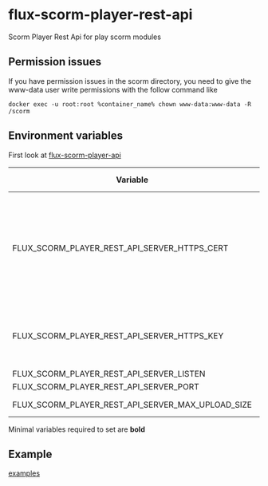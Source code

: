 # flux-scorm-player-rest-api

Scorm Player Rest Api for play scorm modules

## Permission issues

If you have permission issues in the scorm directory, you need to give the www-data user write permissions with the follow command like

```shell
docker exec -u root:root %container_name% chown www-data:www-data -R /scorm
```

## Environment variables

First look at [flux-scorm-player-api](https://github.com/fluxfw/flux-scorm-player-api#environment-variables)

| Variable | Description | Default value |
| -------- | ----------- | ------------- |
| FLUX_SCORM_PLAYER_REST_API_SERVER_HTTPS_CERT | Path to HTTPS certificate file<br>Set this will enable listen on HTTPS<br>Should be on a volume | - |
| FLUX_SCORM_PLAYER_REST_API_SERVER_HTTPS_KEY | Path to HTTPS key file<br>Should be on a volume | - |
| FLUX_SCORM_PLAYER_REST_API_SERVER_LISTEN | Listen IP | 0.0.0.0 |
| FLUX_SCORM_PLAYER_REST_API_SERVER_PORT | Listen port | 9501 |
| FLUX_SCORM_PLAYER_REST_API_SERVER_MAX_UPLOAD_SIZE | Maximal file upload size | 104857600 |

Minimal variables required to set are **bold**

## Example

[examples](examples)
